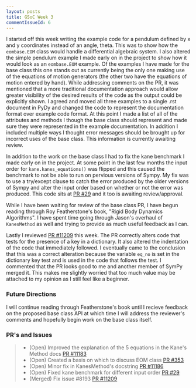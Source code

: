```yaml
---
layout: posts
title: GSoC Week 3
commentIssueId: 6
---
```


I started off this week writing the example code for a pendulum defined by x
and y coordinates instead of an angle, theta. This was to show how the
`eombase.EOM` class would handle a differential algebraic system. I also
altered the simple pendulum example I made early on in the project to show how
it would look as an `eombase.EOM` example. Of the examples I have made for the
base class this one stands out as currently being the only one making use of
the equations of motion generators (the other two have the equations of motion
entered by hand). While addressing comments on the PR, it was mentioned that a
more traditional documentation approach would allow greater visibility of the
desired results of the code as the output could be explicitly shown. I agreed
and moved all three examples to a single .rst document in PyDy and changed the
code to represent the documentation format over example code format. At this
point I made a list of all of the attributes and methods I though the base
class should represent and made sure they were represented in the example
documentation. In addition I included multiple ways I thought error messages
should be brought up for incorrect uses of the base class. This information is
currently awaiting review.

In addition to the work on the base class I had to fix the kane benchmark I
made early on in the project. At some point in the last few months the input
order for `kane.kanes_equations()` was flipped and this caused the benchmark to
not be able to run on pervious versions of Sympy. My fix was to use a
try/except clause to catch the error produced by the older versions of Sympy
and alter the input order based on whether or not the error was produced. This
code sits at [PR #29](https://github.com/sympy/sympy_benchmarks/pull/29) and it
too is awaiting review/approval.

While I have been waiting for review of the base class PR, I have begun reading
through Roy Featherstone's book, "Rigid Body Dynamics Algorithms". I have spent
time going through Jason's overhaul of `KanesMethod` as well and trying to
provide as much useful feedback as I can.

Lastly I reviewed [PR
#11209](https://github.com/sympy/sympy/pull/11183#issuecomment-225102295) this
week. The PR correctly alters code that tests for the presence of a key in a
dictionary. It also altered the indentation of the code that immediately
followed. I eventually came to the conclusion that this was a correct
alteration because the variable `eq_no` is set in the dictionary key test and
is used in the code that follows the test. I commented that the PR looks good
to me and another member of SymPy merged it. This makes me slightly worried
that too much value may be attached to my opinion as I still feel like a
beginner.

### Future Directions

I will continue reading through Featherstone's book until I recieve feedback on
the proposed base class API at which time I will address the reviewer's
comments and hopefully begin work on the base class itself.

### PR's and Issues

> - (Open) Improved the explanation of the 5 equations in the Kane's Method
    docs [PR #11183](https://github.com/sympy/sympy/pull/11183)
> - (Open) Created a basis on which to discuss EOM class [PR
    #353](https://github.com/pydy/pydy/pull/353)
> - (Open) Minor fix in KanesMethod's docstring [PR
    #11186](https://github.com/sympy/sympy/pull/11186)
> - (Open) Fixed kane benchmark for different input order [PR
    #29](https://github.com/sympy/sympy_benchmarks/pull/29)
> - (Merged) Fix issue #8193 [PR
    #11209](https://github.com/sympy/sympy/pull/11209)
